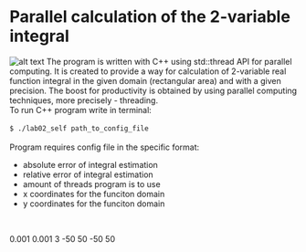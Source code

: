 # Parallel calculation of the 2-variable integral
![alt text](http://www.geatbx.com/docu/fcnindex-msh_f6_5-14.gif) The program is written with C++ using std::thread API for parallel computing. It is created to provide a way for calculation of 2-variable real function integral in the given domain (rectangular area) and with a given precision. The boost for productivity is obtained by using parallel computing techniques, more precisely - threading.<br />
To run C++ program write in terminal:
<br />
<br />
`$ ./lab02_self path_to_config_file`
<br />
<br />
Program requires config file in the specific format:<br />
* absolute error of integral estimation
* relative error of integral estimation
* amount of threads program is to use
* x coordinates for the funciton domain
* y coordinates for the funciton domain
<br />

 0.001
 0.001
 3
 -50 50
 -50 50
